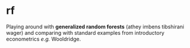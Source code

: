 # rf
Playing around with **generalized random forests** (athey imbens tibshirani wager) and comparing with standard examples from introductory econometrics _e.g._ Wooldridge.
